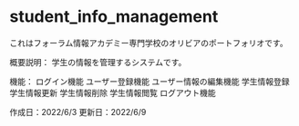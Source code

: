 # student_info_management
これはフォーラム情報アカデミー専門学校のオリビアのポートフォリオです。

概要説明：
学生の情報を管理するシステムです。

機能：
ログイン機能
ユーザー登録機能
ユーザー情報の編集機能
学生情報登録
学生情報更新
学生情報削除
学生情報閲覧
ログアウト機能

作成日：2022/6/3
更新日：2022/6/9

